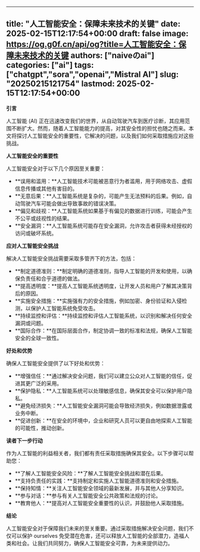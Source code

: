 
---
title: "人工智能安全：保障未来技术的关键"
date: 2025-02-15T12:17:54+00:00
draft: false
image: https://og.g0f.cn/api/og?title=人工智能安全：保障未来技术的关键
authors: ["naiveのai"]
categories: ["ai"]
tags: ["chatgpt","sora","openai","Mistral AI"]
slug: "20250215121754"
lastmod: 2025-02-15T12:17:54+00:00
---
**引言**

人工智能 (AI) 正在迅速改变我们的世界，从自动驾驶汽车到医疗诊断，其应用范围不断扩大。然而，随着人工智能能力的提高，对其安全性的担忧也随之而来。本文将探讨人工智能安全的重要性，它解决的问题，以及我们如何采取措施应对这些挑战。

**人工智能安全的重要性**

人工智能安全对于以下几个原因至关重要：

- **误用和滥用：**人工智能技术可能被恶意行为者滥用，用于网络攻击、虚假信息传播或其他有害目的。
- **无意后果：**人工智能系统是复杂的，可能产生无法预料的后果。例如，自动驾驶汽车可能会做出导致事故的错误决策。
- **偏见和歧视：**人工智能系统如果基于有偏见的数据进行训练，可能会产生不公平或歧视性的结果。
- **安全漏洞：**人工智能系统可能存在安全漏洞，允许攻击者获得未经授权的访问或破坏系统。

**应对人工智能安全挑战**

解决人工智能安全挑战需要采取多管齐下的方法，包括：

- **制定道德准则：**制定明确的道德准则，指导人工智能的开发和使用，以确保负责任和合乎道德的做法。
- **提高透明度：**提高人工智能系统透明度，让开发人员和用户了解其决策背后的原因。
- **实施安全措施：**实施强有力的安全措施，例如加密、身份验证和入侵检测，以保护人工智能系统免受攻击。
- **持续监控和评估：**持续监控和评估人工智能系统，以识别和解决任何安全漏洞或问题。
- **国际合作：**在国际层面合作，制定协调一致的标准和法规，确保人工智能安全的全球一致性。

**好处和优势**

确保人工智能安全提供了以下好处和优势：

- **增强信任：**通过解决安全问题，我们可以建立公众对人工智能的信任，促进其更广泛的采用。
- **保护隐私：**人工智能系统可以处理敏感信息，确保其安全可以保护用户隐私。
- **避免经济损失：**人工智能安全漏洞可能会导致经济损失，例如数据泄露或业务中断。
- **促进创新：**在安全的环境中，企业和研究人员可以更自由地探索人工智能的可能性，推动创新。

**读者下一步行动**

作为人工智能的利益相关者，我们都有责任采取措施确保其安全。以下步骤可以帮助您：

- **了解人工智能安全风险：**了解人工智能安全挑战和潜在后果。
- **支持负责任的实践：**支持制定和实施人工智能道德准则和安全措施。
- **保持知情：**关注人工智能安全领域的最新发展，并与其他人分享知识。
- **参与对话：**参与有关人工智能安全公共政策和法规的讨论。
- **教育他人：**提高对人工智能安全重要性的认识，并鼓励他人采取措施。

**结论**

人工智能安全对于保障我们未来的至关重要。通过采取措施解决安全问题，我们不仅可以保护 ourselves 免受潜在危害，还可以释放人工智能的全部潜力，造福人类和社会。让我们共同努力，确保人工智能安全可靠，为未来提供动力。